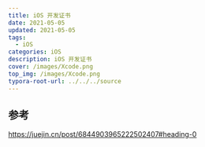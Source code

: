 ```yaml
---
title: iOS 开发证书
date: 2021-05-05
updated: 2021-05-05
tags: 
  - iOS
categories: iOS
description: iOS 开发证书
cover: /images/Xcode.png
top_img: /images/Xcode.png
typora-root-url: ../../../source
---
```




## 参考

https://juejin.cn/post/6844903965222502407#heading-0

